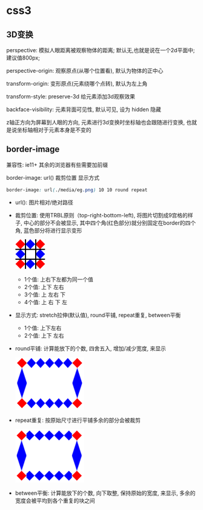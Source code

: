 # css3

## 3D变换

  perspective: 模拟人眼距离被观察物体的距离; 默认无,也就是说在一个2d平面中; 建议值800px;

  perspective-origin: 观察原点(从哪个位置看), 默认为物体的正中心

  transform-origin: 变形原点(元素绕哪个点转), 默认为左上角

  transform-style: preserve-3d 给元素添加3d观察效果

  backface-visibility: 元素背面可见性, 默认可见, 设为 hidden 隐藏

  z轴正方向为屏幕到人眼的方向, 元素进行3d变换时坐标轴也会跟随进行变换, 也就是说坐标轴相对于元素本身是不变的

## border-image

兼容性: ie11+ 其余的浏览器有些需要加前缀

border-image: url() 裁剪位置 显示方式

```css
border-image: url(./media/eg.png) 10 10 round repeat
```

+ url(): 图片相对/绝对路径

+ 裁剪位置: 使用TRBL原则（top-right-bottom-left), 将图片切割成9宫格的样子, 中心的部分不会被显示, 其中四个角(红色部分)就分别固定在border的四个角, 蓝色部分将进行显示变形

  ![border-image](technologyMd/css/media/border-image.png)

  + 1个值: 上右下左都为同一个值
  + 2个值: 上下 左右
  + 3个值: 上 左右 下
  + 4个值: 上 右 下 左

+ 显示方式: stretch拉伸(默认值), round平铺, repeat重复, between平衡

  + 1个值: 上下左右 
  + 2个值: 上下  左右

+ round平铺: 计算能放下的个数, 四舍五入, 增加/减少宽度, 来显示

  ![](technologyMd/css/media/round.png)

+ repeat重复: 按原始尺寸进行平铺多余的部分会被裁剪

  ![](technologyMd/css/media/repeat.png)

+ between平衡: 计算能放下的个数, 向下取整, 保持原始的宽度, 来显示, 多余的宽度会被平均到各个重复的块之间